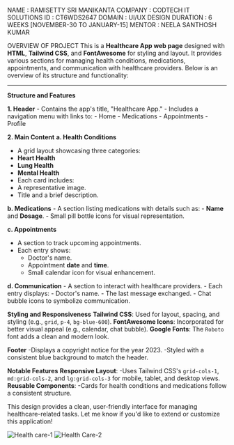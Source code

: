 NAME : RAMISETTY SRI MANIKANTA 
COMPANY : CODTECH IT SOLUTIONS 
ID : CT6WDS2647
DOMAIN : UI/UX DESIGN 
DURATION : 6 WEEKS [NOVEMBER-30 TO JANUARY-15]
MENTOR : NEELA SANTHOSH KUMAR

OVERVIEW OF PROJECT 
 This is a **Healthcare App web page** designed with **HTML**, **Tailwind CSS**, and **FontAwesome** for styling and layout. It provides various sections for managing health conditions, medications, appointments, and communication with healthcare providers. Below is an overview of its structure and functionality:

---

  **Structure and Features**

  **1. Header**
    - Contains the app's title, "Healthcare App."
     - Includes a navigation menu with links to:
       - Home
       - Medications
       - Appointments
       - Profile

  **2. Main Content**
 **a. Health Conditions**
  - A grid layout showcasing three categories:
   - **Heart Health**
   - **Lung Health**
   - **Mental Health**
 - Each card includes:
  - A representative image.
  - Title and a brief description.

 **b. Medications**
      - A section listing medications with details such as:
       - **Name** and **Dosage**.
       - Small pill bottle icons for visual representation.

  **c. Appointments**
   - A section to track upcoming appointments.
   - Each entry shows:
     - Doctor's name.
     - Appointment **date** and **time**.
     - Small calendar icon for visual enhancement.
  
  **d. Communication**
    - A section to interact with healthcare providers.
    - Each entry displays:
    - Doctor's name.
    - The last message exchanged.
    - Chat bubble icons to symbolize communication.

 

  **Styling and Responsiveness**
 **Tailwind CSS**: Used for layout, spacing, and styling (e.g., `grid`, `p-4`, `bg-blue-600`).
 **FontAwesome Icons**: Incorporated for better visual appeal (e.g., calendar, chat bubble).
 **Google Fonts**: The `Roboto` font adds a clean and modern look.



 **Footer**
  -Displays a copyright notice for the year 2023.
  -Styled with a consistent blue background to match the header.

 

  **Notable Features**
 **Responsive Layout**:
   -Uses Tailwind CSS's `grid-cols-1`, `md:grid-cols-2`, and `lg:grid-cols-3` for mobile, tablet, and desktop views.
 **Reusable Components**:
    -Cards for health conditions and medications follow a consistent structure.

This design provides a clean, user-friendly interface for managing healthcare-related tasks. Let me know if you'd like to extend or customize this application!

![Health care-1](https://github.com/user-attachments/assets/638f4708-da0a-4878-b697-9f21c3868797)
![Health Care-2](https://github.com/user-attachments/assets/36e469ee-a288-4a0b-b696-18a6eae30540)

